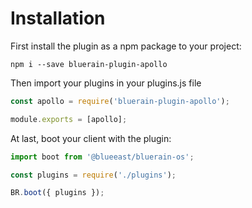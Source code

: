 # Installation

First install the plugin as a npm package to your project:

```
npm i --save bluerain-plugin-apollo
```

Then import your plugins in your plugins.js file

```js
const apollo = require('bluerain-plugin-apollo');

module.exports = [apollo];
```

At last, boot your client with the plugin:

```js
import boot from '@blueeast/bluerain-os';

const plugins = require('./plugins');

BR.boot({ plugins });
```
